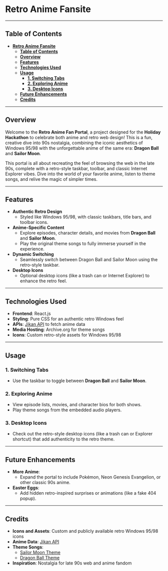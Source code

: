 # **Retro Anime Fansite**
---

## **Table of Contents**
- [**Retro Anime Fansite**](#retro-anime-fansite)
  - [**Table of Contents**](#table-of-contents)
  - [**Overview**](#overview)
  - [**Features**](#features)
  - [**Technologies Used**](#technologies-used)
  - [**Usage**](#usage)
    - [**1. Switching Tabs**](#1-switching-tabs)
    - [**2. Exploring Anime**](#2-exploring-anime)
    - [**3. Desktop Icons**](#3-desktop-icons)
  - [**Future Enhancements**](#future-enhancements)
  - [**Credits**](#credits)

---

## **Overview**
Welcome to the **Retro Anime Fan Portal**, a project designed for the **Holiday Hackathon** to celebrate both anime and retro web design! This is a fun, creative dive into 90s nostalgia, combining the iconic aesthetics of Windows 95/98 with the unforgettable anime of the same era: **Dragon Ball** and **Sailor Moon**.

This portal is all about recreating the feel of browsing the web in the late 90s, complete with a retro-style taskbar, toolbar, and classic Internet Explorer vibes. Dive into the world of your favorite anime, listen to theme songs, and relive the magic of simpler times.

---

## **Features**
- **Authentic Retro Design**
  - Styled like Windows 95/98, with classic taskbars, title bars, and toolbar icons.
- **Anime-Specific Content**
  - Explore episodes, character details, and movies from **Dragon Ball** and **Sailor Moon**.
  - Play the original theme songs to fully immerse yourself in the experience.
- **Dynamic Switching**
  - Seamlessly switch between Dragon Ball and Sailor Moon using the retro-style taskbar.
- **Desktop Icons**
  - Optional desktop icons (like a trash can or Internet Explorer) to enhance the retro feel.

---

## **Technologies Used**
- **Frontend**: React.js
- **Styling**: Pure CSS for an authentic retro Windows feel
- **APIs**: [Jikan API](https://jikan.moe/) to fetch anime data
- **Media Hosting**: Archive.org for theme songs
- **Icons**: Custom retro-style assets for Windows 95/98

---

## **Usage**
### **1. Switching Tabs**
- Use the taskbar to toggle between **Dragon Ball** and **Sailor Moon**.

### **2. Exploring Anime**
- View episode lists, movies, and character bios for both shows.
- Play theme songs from the embedded audio players.

### **3. Desktop Icons**
- Check out the retro-style desktop icons (like a trash can or Explorer shortcut) that add authenticity to the retro theme.

---

## **Future Enhancements**
- **More Anime**:
  - Expand the portal to include Pokémon, Neon Genesis Evangelion, or other classic 90s anime.
- **Easter Eggs**:
  - Add hidden retro-inspired surprises or animations (like a fake 404 popup).

---

## **Credits**
- **Icons and Assets**: Custom and publicly available retro Windows 95/98 icons
- **Anime Data**: [Jikan API](https://jikan.moe/)
- **Theme Songs**:
  - [Sailor Moon Theme](https://ia600904.us.archive.org/31/items/tvtunes_15377/Sailor%20Moon%20-%20Moonlight%20Densetsu%20-%20Long.mp3)
  - [Dragon Ball Theme](https://ia801700.us.archive.org/21/items/dbz-hsc-01-ongatesen-flac/01.%20CHA-LA%20HEAD-CHA-LA.mp3)
- **Inspiration**: Nostalgia for late 90s web and anime fandom
